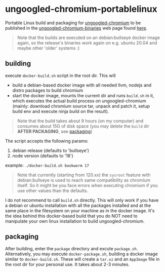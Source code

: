 # ungoogled-chromium-portablelinux
Portable Linux build and packaging for [ungoogled-chromium](https://github.com/ungoogled-software/ungoogled-chromium) to be published in the
[ungoogled-chromium-binaries](https://github.com/ungoogled-software/ungoogled-chromium-binaries) web page found [here](https://ungoogled-software.github.io/ungoogled-chromium-binaries/).
>Note that the builds are executed on an debian:bullseye docker image again, so the release's binaries work again on e.g. ubuntu 20.04 and maybe other 'older' systems :)

## building
execute `docker-build.sh` script in the root dir. This will
* build a debian-based docker image with all needed llvm, nodejs and distro packages to build chromium
* start the docker image, mounts the current dir and runs `build.sh` in it, which executes the actual build process on ungoogled-chromium (mainly: download chromium source tar, unpack and patch it, setup build env and execute ninja build on the result).

>Note that the build takes about 9 hours (on my computer) and consumes about 15G of disk space (you may delete the `build` dir __AFTER PACKAGING__, see [packaging](#packaging))

The script accepts the following params:
1. debian release (defaults to 'bullseye')
2. node version (defaults to '18')

example: `./docker-build.sh bookworm 17`

>Note that currently (starting from 120.xx) the `sysroot` feature with debian:bullseye is used to reach same compatibility as chromium itself. So it might be you face errors when executing chromium if you use other values than the defaults.

I do not recommend to call `build.sh` directly. This will only work if you have a debian or ubuntu installation with all the packages installed and at the same place in the filesystem on your machine as in the docker image. It's the idea behind this docker-based build that you do NOT need to manipulate your own linux installation to build ungoogled-chromium.

## packaging
After building, enter the `package` directory and excute `package.sh`. Alternatively, you may execute `docker-package.sh`, building a docker image similar to `docker-build.sh`.
These will create a `tar.xz` and an `AppImage` file in the root dir for your personal use. It takes about 2-3 minutes.</br>
